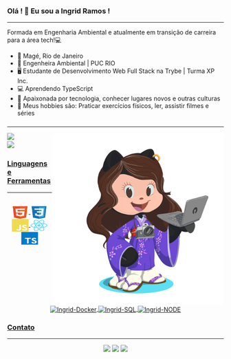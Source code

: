 
### Olá ! 👋 Eu sou a Ingrid Ramos !
---


Formada em Engenharia Ambiental e atualmente em transição de carreira para a área tech!💻

- 🏡 Magé, Rio de Janeiro
- 🌱 Engenheira Ambiental | PUC RIO
- 🖥️ Estudante de Desenvolvimento Web Full Stack na Trybe | Turma XP Inc.
- 💻 Aprendendo TypeScript
- 🚀 Apaixonada por tecnologia, conhecer lugares novos e outras culturas
- 🤔 Meus hobbies são: Praticar exercícios físicos, ler, assistir filmes e séries

###
---

<div>
<div>
  <img align="right" width="400px" alt="Ingrid-Octocat" src="octocat-ingridrcs.png">
  </div>
  <div>
  <a href="https://github.com/ingridrcs">
  <img stheight="150em" src="https://github-readme-stats.vercel.app/api?username=ingridrcs&show_icons=true&theme=dracula&include_all_commits=true&count_private=true"/><br>
  <img height="150em" src="https://github-readme-stats.vercel.app/api/top-langs/?username=ingridrcs&layout=compact&langs_count=7&theme=dracula"/>
  </div>
</div>

  
### Linguagens e Ferramentas
  ---
  

<div align="center"><br>
  <img align="center" alt="Ingrid-HTML" height="30" width="40" src="https://raw.githubusercontent.com/devicons/devicon/master/icons/html5/html5-original.svg">
  <img align="center" alt="Ingrid-CSS" height="30" width="40" src="https://raw.githubusercontent.com/devicons/devicon/master/icons/css3/css3-original.svg">
  <img align="center" alt="Ingrid-Js" height="30" width="40" src="https://raw.githubusercontent.com/devicons/devicon/master/icons/javascript/javascript-plain.svg">
  <img align="center" alt="Ingrid-React" height="30" width="40" src="https://raw.githubusercontent.com/devicons/devicon/master/icons/react/react-original.svg">
  <img align="center" alt="Ingrid-Ts" height="30" width="40" src="https://raw.githubusercontent.com/devicons/devicon/master/icons/typescript/typescript-plain.svg">
  <img align="center" alt="Ingrid-Docker" height="30" width="40" src="https://cdn.jsdelivr.net/gh/devicons/devicon/icons/docker/docker-original.svg">       
  <img align="center" alt="Ingrid-SQL" height="30" width="40"src="https://cdn.jsdelivr.net/gh/devicons/devicon/icons/mysql/mysql-original.svg" />
  <img align="center" alt="Ingrid-NODE" height="30" width="40"src="https://cdn.jsdelivr.net/gh/devicons/devicon/icons/nodejs/nodejs-original-wordmark.svg" />
                
 </div>

### Contato
  ---

<div align="center"> 
  <a href="https://instagram.com/ingridrcs" target="_blank"><img src="https://img.shields.io/badge/-Instagram-%23E4405F?style=for-the-badge&logo=instagram&logoColor=white" target="_blank"></a>
  <a href = "mailto:ingridrcs@gmail.com"><img src="https://img.shields.io/badge/-Gmail-%23333?style=for-the-badge&logo=gmail&logoColor=white" target="_blank"></a>
  <a href="https://www.linkedin.com/in/ingridrcs" target="_blank"><img src="https://img.shields.io/badge/-LinkedIn-%230077B5?style=for-the-badge&logo=linkedin&logoColor=white" target="_blank"></a> 
</div>
